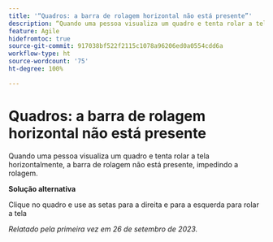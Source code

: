 ```yaml
---
title: '“Quadros: a barra de rolagem horizontal não está presente”'
description: “Quando uma pessoa visualiza um quadro e tenta rolar a tela horizontalmente, a barra de rolagem não está presente, impedindo a rolagem.”
feature: Agile
hidefromtoc: true
source-git-commit: 917038bf522f2115c1078a96206ed0a0554cdd6a
workflow-type: ht
source-wordcount: '75'
ht-degree: 100%

---
```



# Quadros: a barra de rolagem horizontal não está presente

<!--Reopened Sept 26, 2023-->

Quando uma pessoa visualiza um quadro e tenta rolar a tela horizontalmente, a barra de rolagem não está presente, impedindo a rolagem.

**Solução alternativa**

Clique no quadro e use as setas para a direita e para a esquerda para rolar a tela

_Relatado pela primeira vez em 26 de setembro de 2023._

